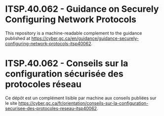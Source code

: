 # ITSP.40.062 - Guidance on Securely Configuring Network Protocols

This repository is a machine-readable complement to the guidance published at https://cyber.gc.ca/en/guidance/guidance-securely-configuring-network-protocols-itsp40062.

# ITSP.40.062 - Conseils sur la configuration sécurisée des protocoles réseau

Ce dépôt est un complément lisible par machine aux conseils publiées sur le site https://cyber.gc.ca/fr/orientation/conseils-sur-la-configuration-securisee-des-protocoles-reseau-itsp40062.